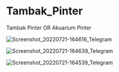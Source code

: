 # Tambak_Pinter
Tambak Pinter OR Akuarium Pinter

![Screenshot_20220721-164616_Telegram](https://user-images.githubusercontent.com/95010003/180200037-eb371ca7-2198-4ef8-999a-263fa8b65460.jpg)


![Screenshot_20220721-164639_Telegram](https://user-images.githubusercontent.com/95010003/180200118-27452d8e-f8bb-44fd-8ad6-08c77fcc8dc1.jpg)

![Screenshot_20220721-164539_Telegram](https://user-images.githubusercontent.com/95010003/180200146-c78a6039-b74e-4729-8c38-9e5fda6b404f.jpg)
